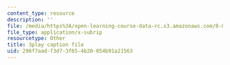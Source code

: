 ```yaml
---
content_type: resource
description: ''
file: /media/https%3A/open-learning-course-data-rc.s3.amazonaws.com/8-01sc-classical-mechanics-fall-2016/296f7aadf3d73f654b20054b91a21563_pb5hUGBjS3A.srt
file_type: application/x-subrip
resourcetype: Other
title: 3play caption file
uid: 296f7aad-f3d7-3f65-4b20-054b91a21563
---
```

